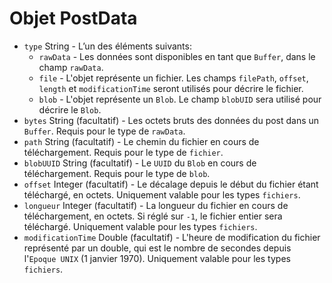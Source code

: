 # Objet PostData

* `type` String - L’un des éléments suivants:
  * `rawData` - Les données sont disponibles en tant que `Buffer`, dans le champ `rawData`.
  * `file` - L'objet représente un fichier. Les champs `filePath`, `offset`, `length` et `modificationTime` seront utilisés pour décrire le fichier.
  * `blob` - L'objet représente un `Blob`. Le champ `blobUID` sera utilisé pour décrire le `Blob`.
* `bytes` String (facultatif) - Les octets bruts des données du post dans un `Buffer`. Requis pour le type de `rawData`.
* `path` String (facultatif) - Le chemin du fichier en cours de téléchargement. Requis pour le type de `fichier`.
* `blobUUID` String (facultatif) - Le `UUID` du `Blob` en cours de téléchargement. Requis pour le type de `blob`.
* `offset` Integer (facultatif) - Le décalage depuis le début du fichier étant téléchargé, en octets. Uniquement valable pour les types `fichiers`.
* `longueur` Integer (facultatif) - La longueur du fichier en cours de téléchargement, en octets. Si réglé sur `-1`, le fichier entier sera téléchargé. Uniquement valable pour les types `fichiers`.
* `modificationTime` Double (facultatif) - L'heure de modification du fichier représenté par un double, qui est le nombre de secondes depuis l'`Epoque UNIX` (1 janvier 1970). Uniquement valable pour les types `fichiers`.
